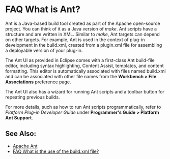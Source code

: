 
FAQ What is Ant?
================

Ant is a Java-based build tool created as part of the Apache open-source project. You can think of it as a Java version of _make_. Ant scripts have a structure and are written in XML. Similar to _make_, Ant targets can depend on other targets. For example, Ant is used in the context of plug-in development in the build.xml, created from a plugin.xml file for assembling a deployable version of your plug-in.

The Ant UI as provided in Eclipse comes with a first-class Ant build-file editor, including syntax highlighting, Content Assist, templates, and content formatting. This editor is automatically associated with files named build.xml and can be associated with other file names from the **Workbench > File Associations** preference page.

The Ant UI also has a wizard for running Ant scripts and a toolbar button for repeating previous builds.

For more details, such as how to run Ant scripts programmatically, refer to _Platform Plug-in Developer Guide_ under **Programmer's Guide > Platform Ant Support**.

See Also:
---------

*   [Apache Ant](http://ant.apache.org)
*   [FAQ What is the use of the build.xml file?](./FAQ_What_is_the_use_of_the_build_xml_file.md "FAQ What is the use of the build.xml file?")
